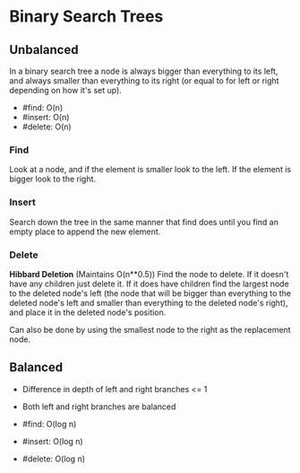 # Binary Search Trees

## Unbalanced

In a binary search tree a node is always bigger than everything to its left, and always smaller than everything to its right (or equal to for left or right depending on how it's set up).

* \#find:   O(n)
* \#insert: O(n)
* \#delete: O(n)

### Find

Look at a node, and if the element is smaller look to the left. If the element is bigger look to the right.

### Insert

Search down the tree in the same manner that find does until you find an empty place to append the new element.

### Delete

**Hibbard Deletion**
(Maintains O(n**0.5))
Find the node to delete. If it doesn't have any children just delete it. If it does have children find the largest node to the deleted node's left (the node that will be bigger than everything to the deleted node's left and smaller than everything to the deleted node's right), and place it in the deleted node's position.

Can also be done by using the smallest node to the right as the replacement node.

## Balanced

* Difference in depth of left and right branches <= 1
* Both left and right branches are balanced


* \#find:   O(log n)
* \#insert: O(log n)
* \#delete: O(log n)
